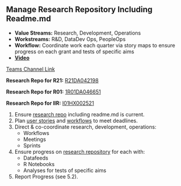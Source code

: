 ## Manage Research Repository Including Readme.md

- **Value Streams:** Research, Development, Operations
- **Workstreams:** R&D, DataDev Ops, PeopleOps
- **Workflow:** Coordinate work each quarter via story maps to ensure progress on each grant and tests of specific aims
- [**Video**](https://dvagov.sharepoint.com/sites/teampsd_vha/Shared%20Documents/training_workgroup/Recordings/5.1%20Manage%20Research%20Repository%20including%20Readme.md-20220601_144709-Meeting%20Recording.mp4?web=1)

[Teams Channel Link](https://teams.microsoft.com/l/message/19:b53cd5f1ece145409afbd3b42a666f20@thread.skype/1654109839393?tenantId=e95f1b23-abaf-45ee-821d-b7ab251ab3bf&groupId=1db500d5-0d01-4254-af42-ad3f78bafacd&parentMessageId=1654109839393&teamName=teampsd_vha&channelName=hq_workflow&createdTime=1654109839393)

**Research Repo for R21:** [R21DA042198](https://github.com/lzim/research/tree/master/r21DA042198#readme)

**Research Repo for R01:** [1R01DA046651](https://github.com/lzim/research/tree/master/r01DA046651#readme)

**Research Repo for IIR:** [I01HX002521](https://github.com/lzim/research/tree/master/i01HX002521#readme)

1. Ensure [research repo](https://mtl.how/research) including readme.md is current.
2. Plan [user stories](https://lucid.app/lucidchart/4fb06b59-38f5-4d61-86f0-4620ceb93196/edit?invitationId=inv_1aaff388-5182-4b7f-b89d-104a3a3c47bf#) and [workflows](https://teams.microsoft.com/l/team/19%3a602e93115a8846e9a6e0f3f5341db310%40thread.skype/conversations?groupId=1db500d5-0d01-4254-af42-ad3f78bafacd&tenantId=e95f1b23-abaf-45ee-821d-b7ab251ab3bf) to meet deadlines.
3. Direct & co-coordinate research, development, operations:
   - Workflows
   - Meetings
   - Sprints
5. Ensure progress on [research repository](https://mtl.how/research) for each with:
   - Datafeeds
   - R Notebooks
   - Analyses for tests of specific aims
7. Report Progress (see 5.2). 
